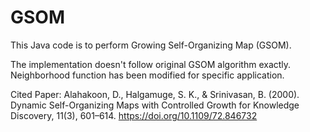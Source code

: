 # GSOM
This Java code is to perform Growing Self-Organizing Map (GSOM).

The implementation doesn't follow original GSOM algorithm exactly. Neighborhood function has been modified for specific application.

Cited Paper:
Alahakoon, D., Halgamuge, S. K., & Srinivasan, B. (2000). 
Dynamic Self-Organizing Maps with Controlled Growth for Knowledge Discovery, 11(3), 601–614. https://doi.org/10.1109/72.846732
